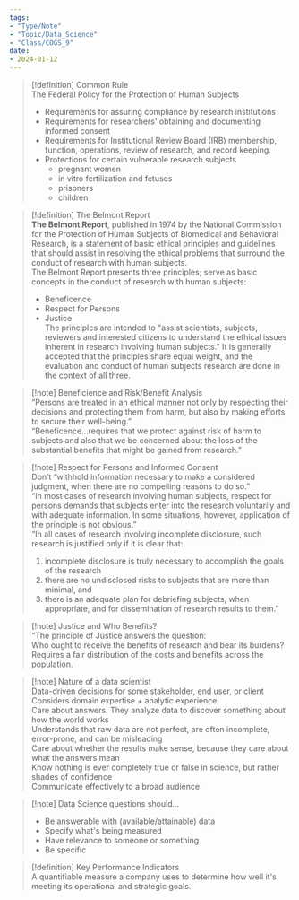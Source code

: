 ```yaml
---  
tags:  
- "Type/Note"  
- "Topic/Data_Science"  
- "Class/COGS_9"  
date:  
- 2024-01-12  
---  
```

  
> [!definition] Common Rule  
> The Federal Policy for the Protection of Human Subjects  
> - Requirements for assuring compliance by research institutions  
> - Requirements for researchers' obtaining and documenting informed consent  
> - Requirements for Institutional Review Board (IRB) membership, function, operations, review of research, and record keeping.  
> - Protections for certain vulnerable research subjects  
> 	- pregnant women  
> 	- in vitro fertilization and fetuses  
> 	- prisoners  
> 	- children  
  
> [!definition] The Belmont Report  
> **The Belmont Report**, published in 1974 by the National Commission for the Protection of Human Subjects of Biomedical and Behavioral Research, is a statement of basic ethical principles and guidelines that should assist in resolving the ethical problems that surround the conduct of research with human subjects.  
> The Belmont Report presents three principles; serve as basic concepts in the conduct of research with human subjects:  
> - Beneficence  
> - Respect for Persons  
> - Justice  
> The principles are intended to "assist scientists, subjects, reviewers and interested citizens to understand the ethical issues inherent in research involving human subjects." It is generally accepted that the principles share equal weight, and the evaluation and conduct of human subjects research are done in the context of all three.  
  
> [!note] Beneficience and Risk/Benefit Analysis  
> “Persons are treated in an ethical manner not only by respecting their decisions and protecting them from harm, but also by making efforts to secure their well-being.”  
> “Beneficence...requires that we protect against risk of harm to subjects and also that we be concerned about the loss of the substantial benefits that might be gained from research.”  
  
> [!note] Respect for Persons and Informed Consent  
> Don’t “withhold information necessary to make a considered judgment, when there are no compelling reasons to do so.”  
> “In most cases of research involving human subjects, respect for persons demands that subjects enter into the research voluntarily and with adequate information. In some situations, however, application of the principle is not obvious.”  
> “In all cases of research involving incomplete disclosure, such research is justified only if it is clear that:  
> 1. incomplete disclosure is truly necessary to accomplish the goals of the research  
> 2. there are no undisclosed risks to subjects that are more than minimal, and  
> 3. there is an adequate plan for debriefing subjects, when appropriate, and for dissemination of research results to them.”  
  
> [!note] Justice and Who Benefits?  
> “The principle of Justice answers the question:  
> Who ought to receive the benefits of research and bear its burdens?  
> Requires a fair distribution of the costs and benefits across the population.  
  
> [!note] Nature of a data scientist  
> Data-driven decisions for some stakeholder, end user, or client  
> Considers domain expertise + analytic experience  
> Care about answers. They analyze data to discover something about how the world works  
> Understands that raw data are not perfect, are often incomplete, error-prone, and can be misleading  
> Care about whether the results make sense, because they care about what the answers mean  
> Know nothing is ever completely true or false in science, but rather shades of confidence  
> Communicate effectively to a broad audience  
  
> [!note] Data Science questions should...  
> - Be answerable with (available/attainable) data  
> - Specify what's being measured  
> - Have relevance to someone or something  
> - Be specific  
  
> [!definition] Key Performance Indicators  
> A quantifiable measure a company uses to determine how well it's meeting its operational and strategic goals.  
